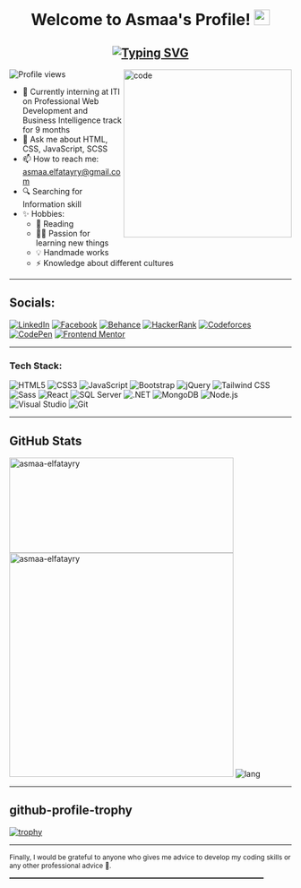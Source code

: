 
<h1 align="center"> Welcome to Asmaa's Profile!  <img src="https://media.giphy.com/media/hvRJCLFzcasrR4ia7z/giphy.gif" width="28"></h1>

<h2 align="center"><a href="https://git.io/typing-svg"><img src="https://readme-typing-svg.demolab.com?font=Fira+Code&size=22&duration=7000&pause=2000&color=F9B9BA&random=false&width=600&lines=Someone+who+wishes+to+keep+learning+every+day" alt="Typing SVG" /></a></h2>
<img align="right" width="300" alt="code" src="https://th.bing.com/th/id/R.ec5661da953af647bf0cd8bc2c852afb?rik=U8dgcy%2bZUip4Og&riu=http%3a%2f%2fcdn.lowgif.com%2ffull%2f64fbeee9caf183b6-.gif&ehk=ujY%2b0qjns9xMDgRzomapfqaky357HrzgXMMM0SBDflg%3d&risl=&pid=ImgRaw">

![Profile views](https://komarev.com/ghpvc/?username=asmaa-elfatayry&label=Profile%20views&color=C6538C&style=flat)

- 🔭 Currently interning at ITI on Professional Web Development and Business Intelligence track for 9 months
- 💬 Ask me about HTML, CSS, JavaScript, SCSS
- 📫 How to reach me: asmaa.elfatayry@gmail.com
- 🔍 Searching for Information skill
- ✨ Hobbies:
  - 📖 Reading
  - 🤸‍♂️ Passion for learning new things
  - 💡 Handmade works
  - ⚡ Knowledge about different cultures

---

## Socials:

[<img src="https://img.shields.io/badge/LinkedIn-0077B5?style=for-the-badge&logo=linkedin&logoColor=white" alt="LinkedIn" />](https://linkedin.com/in/asmaa-elfatayry)
[<img src="https://img.shields.io/badge/Facebook-1877F2?style=for-the-badge&logo=facebook&logoColor=white" alt="Facebook" />](https://fb.com/asmaa.elfatayry)
[<img src="https://img.shields.io/badge/Behance-053EFF?style=for-the-badge&logo=behance&logoColor=white" alt="Behance" />](https://www.behance.net/asmaaelfatayry)
[<img src="https://img.shields.io/badge/HackerRank-2EC866?style=for-the-badge&logo=hackerrank&logoColor=white" alt="HackerRank" />](https://www.hackerrank.com/profile/Asmaa_Elfatayry)
[<img src="https://img.shields.io/badge/Codeforces-1F8ACB?style=for-the-badge&logo=codeforces&logoColor=white" alt="Codeforces" />](https://codeforces.com/profile/evet)
[<img src="https://img.shields.io/badge/CodePen-000000?style=for-the-badge&logo=codepen&logoColor=white" alt="CodePen" />](https://codepen.io/asmaaelfatayry)
[<img src="https://img.shields.io/badge/Frontend%20Mentor-848D97?style=for-the-badge&logo=frontendmentor&logoColor=white" alt="Frontend Mentor" />](https://www.frontendmentor.io/profile/asmaa-elfatayry)

---

### Tech Stack:



<div id="badges" >
    <img src="https://img.shields.io/badge/HTML5-E34F26?style=for-the-badge&logo=html5&logoColor=white" alt="HTML5"  />
    <img src="https://img.shields.io/badge/CSS3-1572B6?style=for-the-badge&logo=css3&logoColor=white" alt="CSS3" />
    <img src="https://img.shields.io/badge/JavaScript-F7DF1E?style=for-the-badge&logo=javascript&logoColor=black" alt="JavaScript" />
    <img src="https://img.shields.io/badge/Bootstrap-7952B3?style=for-the-badge&logo=bootstrap&logoColor=white" alt="Bootstrap" />
    <img src="https://img.shields.io/badge/jQuery-0769AD?style=for-the-badge&logo=jquery&logoColor=white" alt="jQuery"  />
    <img src="https://img.shields.io/badge/Tailwind CSS-38B2AC?style=for-the-badge&logo=tailwind-css&logoColor=white" alt="Tailwind CSS"  />
    <img src="https://img.shields.io/badge/Sass-CC6699?style=for-the-badge&logo=sass&logoColor=white" alt="Sass" />
    <img src="https://img.shields.io/badge/React-61DAFB?style=for-the-badge&logo=react&logoColor=black" alt="React"  />
      <img src="https://img.shields.io/badge/SQL Server-CC2927?style=for-the-badge&logo=microsoft-sql-server&logoColor=white" alt="SQL Server"  />
    <img src="https://img.shields.io/badge/.NET-512BD4?style=for-the-badge&logo=.net&logoColor=white" alt=".NET"  />
    <img src="https://img.shields.io/badge/MongoDB-47A248?style=for-the-badge&logo=mongodb&logoColor=white" alt="MongoDB"  />
    <img src="https://img.shields.io/badge/Node.js-339933?style=for-the-badge&logo=node.js&logoColor=white" alt="Node.js"  />
    <img src="https://img.shields.io/badge/Visual Studio-007ACC?style=for-the-badge&logo=visual-studio&logoColor=white" alt="Visual Studio" />
    <img src="https://img.shields.io/badge/Git-F05032?style=for-the-badge&logo=git&logoColor=white" alt="Git"/>
</div>


---

## GitHub Stats

<div >
    <img width="400" height="170" src="https://streak-stats.demolab.com/?user=asmaa-elfatayry&theme=radical" alt="asmaa-elfatayry" />
  <img width="400"    src="https://github-readme-stats.vercel.app/api?username=asmaa-elfatayry&show_icons=true&locale=en&layout=compact&theme=radical" alt="asmaa-elfatayry" />
    <img src="https://github-readme-stats.vercel.app/api/top-langs/?username=asmaa-elfatayry&layout=pie&show_icons=true&locale=en&theme=radical" alt="lang"/>
</div>

---
## github-profile-trophy

<div align="left">
  <a href="https://github.com/ryo-ma/github-profile-trophy">
    <img src="https://github-profile-trophy.vercel.app/?username=asmaa-elfatayry&no-bg=true&margin-w=15&row=1&column=5&theme=darkhub" alt="trophy">
  </a>
</div>

---


<p style="font-size:12px">Finally, I would be grateful to anyone who gives me advice to develop my coding skills or any other professional advice 🙏.</p>

<hr style="width:90%; height:2px; align-align:center">
